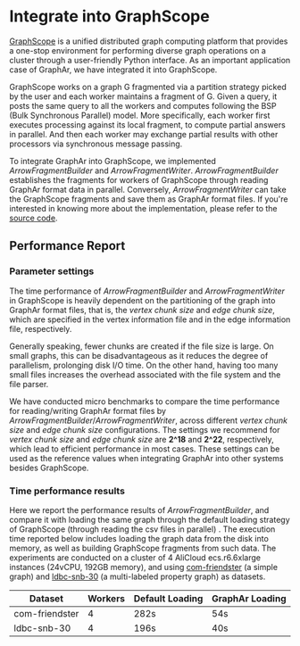 # Integrate into GraphScope

[GraphScope](https://graphscope.io/) is a unified distributed graph
computing platform that provides a one-stop environment for performing
diverse graph operations on a cluster through a user-friendly Python
interface. As an important application case of GraphAr, we have
integrated it into GraphScope.

GraphScope works on a graph G fragmented via a partition strategy picked
by the user and each worker maintains a fragment of G. Given a query, it
posts the same query to all the workers and computes following the BSP
(Bulk Synchronous Parallel) model. More specifically, each worker first
executes processing against its local fragment, to compute partial
answers in parallel. And then each worker may exchange partial results
with other processors via synchronous message passing.

To integrate GraphAr into GraphScope, we implemented
*ArrowFragmentBuilder* and *ArrowFragmentWriter*. *ArrowFragmentBuilder*
establishes the fragments for workers of GraphScope through reading GraphAr
format data in parallel. Conversely, *ArrowFragmentWriter* can take the
GraphScope fragments and save them as GraphAr format files. If you're interested in
knowing more about the implementation, please refer to the [source
code](https://github.com/v6d-io/v6d/commit/0eda2067e45fbb4ac46892398af0edc84fe1c27b).

## Performance Report

### Parameter settings

The time performance of *ArrowFragmentBuilder* and *ArrowFragmentWriter*
in GraphScope is heavily dependent on the partitioning of the graph into
GraphAr format files, that is, the *vertex chunk size* and *edge chunk size*, which
are specified in the vertex information file and in the edge information
file, respectively.

Generally speaking, fewer chunks are created if the file size is large.
On small graphs, this can be disadvantageous as it reduces the degree of
parallelism, prolonging disk I/O time. On the other hand, having too
many small files increases the overhead associated with the file system
and the file parser.

We have conducted micro benchmarks to compare the time performance for
reading/writing GraphAr format files by
*ArrowFragmentBuilder*/*ArrowFragmentWriter*, across different *vertex
chunk size* and *edge chunk size* configurations. The settings we
recommend for *vertex chunk size* and *edge chunk size* are **2^18** and
**2^22**, respectively, which lead to efficient performance in most
cases. These settings can be used as the reference values when
integrating GraphAr into other systems besides GraphScope.

### Time performance results

Here we report the performance results of *ArrowFragmentBuilder*, and
compare it with loading the same graph through the default loading
strategy of GraphScope (through reading the csv files in parallel) . The
execution time reported below includes loading the graph data from the
disk into memory, as well as building GraphScope fragments from such
data. The experiments are conducted on a cluster of 4 AliCloud
ecs.r6.6xlarge instances (24vCPU, 192GB memory), and using
[com-friendster](https://snap.stanford.edu/data/com-Friendster.html) (a
simple graph) and [ldbc-snb-30](https://ldbcouncil.org/benchmarks/snb/)
(a multi-labeled property graph) as datasets.

| Dataset        | Workers | Default Loading | GraphAr Loading |
|----------------|---------|-----------------|-----------------|
| com-friendster | 4       | 282s            |  54s            |
| ldbc-snb-30    | 4       | 196s            |  40s            |
